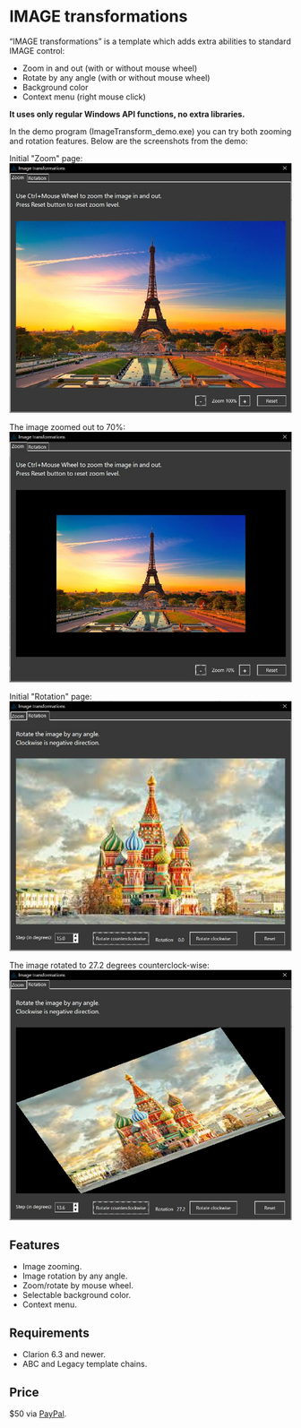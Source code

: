 # IMAGE transformations

“IMAGE transformations” is a template which adds extra abilities to standard IMAGE control:  
- Zoom in and out (with or without mouse wheel)
- Rotate by any angle (with or without mouse wheel)
- Background color
- Context menu (right mouse click)

**It uses only regular Windows API functions, no extra libraries.**

In the demo program (ImageTransform_demo.exe) you can try both zooming and rotation features. Below are the screenshots from the demo:

Initial "Zoom" page:
![imgx-zoom100](https://github.com/mikeduglas/Image-Transformations/blob/master/screenshots/Zoom100.jpg?raw=true)   
  
The image zoomed out to 70%:
![imgx-zoom80](https://github.com/mikeduglas/Image-Transformations/blob/master/screenshots/Zoom70.jpg?raw=true)   
  
Initial "Rotation" page:
![imgx-rotate0](https://github.com/mikeduglas/Image-Transformations/blob/master/screenshots/Rotate0.jpg?raw=true)   
  
The image rotated to 27.2 degrees counterclock-wise:
![imgx-rotate27](https://github.com/mikeduglas/Image-Transformations/blob/master/screenshots/Rotate27.jpg?raw=true)   


## Features
- Image zooming.
- Image rotation by any angle.
- Zoom/rotate by mouse wheel.
- Selectable background color.
- Context menu.

## Requirements
- Clarion 6.3 and newer.
- ABC and Legacy template chains.

## Price
$50 via [PayPal](https://www.paypal.me/mikeduglas?ppid=PPC000628&cnac=RU&rsta=ru_RU(ru_RU)&cust=8W29QJ6GKY9HS&unptid=75f96da6-24a4-11e9-ae2c-441ea14e9560&t=&cal=ff0291196b3f5&calc=ff0291196b3f5&calf=ff0291196b3f5&unp_tpcid=ppme-social-user-profile-created&page=main:email&pgrp=main:email&e=op&mchn=em&s=ci&mail=sys).